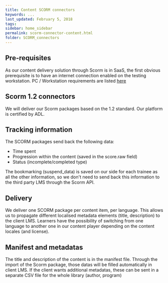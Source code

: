 ```yaml
---
title: Content SCORM connectors
keywords: ...
last_updated: February 5, 2018
tags:
sidebar: home_sidebar
permalink: scorm-connector-content.html
folder: SCORM_connectors
---
```


## Pre-requisites

As our content delivery solution through Scorm is in SaaS, the first obvious prerequisite is to have an internet connection enabled on the testing workstation. 
PC / Workstation requirements are listed [here](https://developers.crossknowledge.com/CKLS-prerequisites)


## Scorm 1.2 connectors

We will deliver our Scorm packages based on the 1.2 standard. Our platform is certified by ADL.

## Tracking information

The SCORM packages send back the following data:

* Time spent
* Progression within the content (saved in the score.raw field)
* Status (incomplete/completed type)

The bookmarking (suspend_data) is saved on our side for each trainee as all the other information, so we don't need to send back this information to the third party LMS through the Scorm API.


## Delivery

We deliver one SCORM package per content item, per language. This allows us to propagate different localised metadata elements (title, description) to the client LMS. Learners have the possibility of switching from one language to another one in our content player depending on the content locales (and license).

## Manifest and metadatas

The title and description of the content is in the manifest file. Through the import of the Scorm package, those datas will be filled automatically in client LMS. If the client wants additional metadatas, these can be sent in a separate CSV file for the whole library (author, program)

